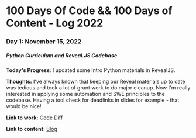 # 100 Days Of Code && 100 Days of Content - Log 2022

### Day 1: November 15, 2022
##### Python Curriculum and Reveal.JS Codebase

**Today's Progress**: I updated some Intro Python materials in RevealJS.

**Thoughts:** I've always known that keeping our Reveal materials up to date was tedious and took a lot of grunt work to do major cleanup. Now I'm really interested in applying some automation and SWE principles to the codebase. Having a tool check for deadlinks in slides for example - that would be nice!

**Link to work:** [Code Diff](https://github.com/girldevelopit/gdi-python/compare/main...fall22-overhaul)

**Link to content:** [Blog]()

